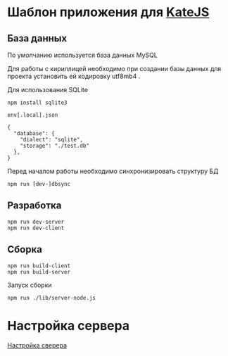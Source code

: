 # Шаблон приложения для [KateJS](https://github.com/romannep/katejs)


## База данных
По умолчанию используется база данных MySQL

Для работы с кириллицей необходимо при создании базы данных
для проекта установить ей кодировку utf8mb4 .

Для использования SQLite
````
npm install sqlite3
````
`env[.local].json`
````
{
  "database": { 
    "dialect": "sqlite",
    "storage": "./test.db"
  },
}
````

Перед началом работы необходимо синхронизировать структуру БД
````
npm run [dev-]dbsync
````

## Разработка
````
npm run dev-server
npm run dev-client
````

## Сборка
````
npm run build-client
npm run build-server
````
Запуск сборки
````
npm run ./lib/server-node.js
````
# Настройка сервера
[Настройка сверера](https://github.com/romannep/katejs-boilerplate/blob/master/ServerSetup.md)
